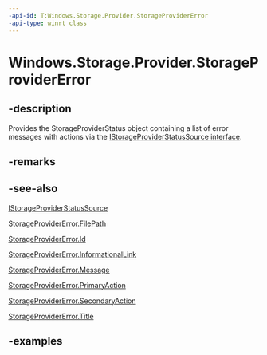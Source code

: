 ```yaml
---
-api-id: T:Windows.Storage.Provider.StorageProviderError
-api-type: winrt class
---
```


# Windows.Storage.Provider.StorageProviderError

<!--
public sealed class StorageProviderError
-->


## -description
Provides the StorageProviderStatus object containing a list of error messages with actions via the [IStorageProviderStatusSource interface](istorageproviderstatussource.md).

## -remarks

## -see-also
[IStorageProviderStatusSource](istorageproviderstatussource.md)

[StorageProviderError.FilePath](storageprovidererror_filepath.md)

[StorageProviderError.Id](storageprovidererror_id.md)

[StorageProviderError.InformationalLink](storageprovidererror_informationallink.md)

[StorageProviderError.Message](storageprovidererror_message.md)

[StorageProviderError.PrimaryAction](storageprovidererror_primaryaction.md)

[StorageProviderError.SecondaryAction](storageprovidererror_secondaryaction.md)

[StorageProviderError.Title](storageprovidererror_title.md)

## -examples